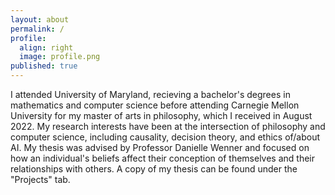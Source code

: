 ```yaml
---
layout: about
permalink: /
profile:
  align: right
  image: profile.png
published: true
---
```


I attended University of Maryland, recieving a bachelor's degrees in mathematics and computer science
before attending Carnegie Mellon University for my master of arts in philosophy, which I received in 
August 2022. My research interests have been at the intersection of philosophy and computer science,
including causality, decision theory, and ethics of/about AI. My thesis was advised by Professor
Danielle Wenner and focused on how an individual's beliefs affect their conception of themselves
and their relationships with others. A copy of my thesis can be found under the "Projects" tab.